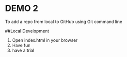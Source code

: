 # DEMO 2


To add a repo from local to GitHub using Git command line


##Local Development

1. Open index.html in your browser
2. Have fun
3. have a trial


